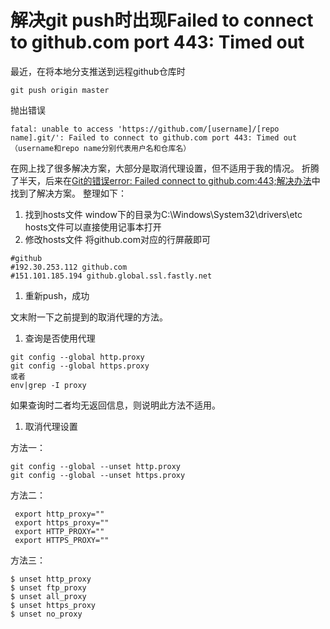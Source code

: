 # 解决git push时出现Failed to connect to github.com port 443: Timed out

最近，在将本地分支推送到远程github仓库时

```
git push origin master
```

抛出错误

```
fatal: unable to access 'https://github.com/[username]/[repo name].git/': Failed to connect to github.com port 443: Timed out
（username和repo name分别代表用户名和仓库名）
```

在网上找了很多解决方案，大部分是取消代理设置，但不适用于我的情况。
折腾了半天，后来在[Git的错误error: Failed connect to github.com:443;解决办法](https://blog.csdn.net/lyc_stronger/article/details/51954852)中找到了解决方案。
整理如下：

1. 找到hosts文件
   window下的目录为C:\Windows\System32\drivers\etc
   hosts文件可以直接使用记事本打开
2. 修改hosts文件
   将github.com对应的行屏蔽即可

```
#github
#192.30.253.112 github.com
#151.101.185.194 github.global.ssl.fastly.net
```

1. 重新push，成功

文末附一下之前提到的取消代理的方法。

1. 查询是否使用代理

```
git config --global http.proxy
git config --global https.proxy
或者
env|grep -I proxy
```

如果查询时二者均无返回信息，则说明此方法不适用。

1. 取消代理设置

方法一：

```
git config --global --unset http.proxy
git config --global --unset https.proxy
```

方法二：

```
 export http_proxy=""
 export https_proxy=""
 export HTTP_PROXY=""
 export HTTPS_PROXY=""
```

方法三：

```
$ unset http_proxy
$ unset ftp_proxy
$ unset all_proxy
$ unset https_proxy
$ unset no_proxy
```